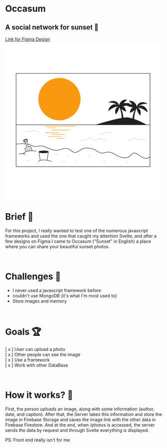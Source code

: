# Occasum
## A social network for sunset 🌅

[Link for Figma Design](https://www.figma.com/community/file/1007727681972409058) <br>
<img src="https://github.com/WasixXD/Occasum/blob/main/occasum/public/img/Sun_Flatline.png" />

# Brief 📖
For this project, I really wanted to test one of the numerous javascript frameworks and used the one that caught my attention Svelte, and after a few designs on Figma I came to Occasum ("Sunset" in English) a place where you can share your beautiful sunset photos.

<br>

# Challenges 🐢
- I never used a javascript framework before
- couldn't use MongoDB (it's what I'm most used to)
- Store images and memory

<br>

# Goals 🏆
[ x ] User can upload a photo<br>
[ x ] Other people can see the image <br>
[ x ] Use a framework<br>
[ x ] Work with other DataBase


<br>

# How it works? 💼
First, the person uploads an image, along with some information (author, date, and caption).
After that, the Server takes this information and store the image in Firebase Storage and saves the image link with the other data in Firebase Firestore.
And at the end, when /photos is accessed, the server sends the data by request and through Svelte everything is displayed.
<br>


PS: Front end really isn't for me
